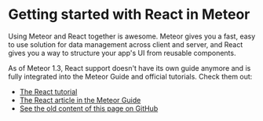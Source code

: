 <h1>Getting started with React in Meteor</h1>

Using Meteor and React together is awesome. Meteor gives you a fast, easy to use solution
for data management across client and server, and React gives you a way to structure your app's UI from reusable components.

As of Meteor 1.3, React support doesn't have its own guide anymore and is fully integrated into the Meteor Guide and official tutorials. Check them out:

- [The React tutorial](https://www.meteor.com/tutorials/react/creating-an-app)
- [The React article in the Meteor Guide](http://guide.meteor.com/react.html)
- [See the old content of this page on GitHub](https://github.com/meteor/react-packages/blob/47504c7e87649ca5c6be7acb4c3ec57b02e66713/docs/index.md)
